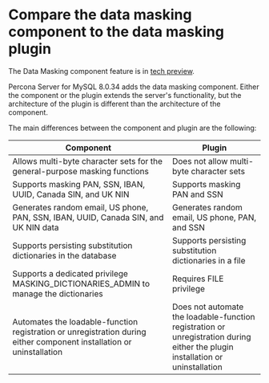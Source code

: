 # Compare the data masking component to the data masking plugin

The Data Masking component feature is in [tech preview](glossary.md#tech-preview).

Percona Server for MySQL 8.0.34 adds the data masking component. Either the component or the plugin extends the server's functionality, but the architecture of the plugin is different than the architecture of the component.

The main differences between the component and plugin are the following:

| Component | Plugin |
|--- | --- |
| Allows multi-byte character sets for the general-purpose masking functions | Does not allow multi-byte character sets |
| Supports masking PAN, SSN, IBAN, UUID, Canada SIN, and UK NIN | Supports masking PAN and SSN |
| Generates random email, US phone, PAN, SSN, IBAN, UUID, Canada SIN, and UK NIN data |  Generates random email, US phone, PAN, and SSN |
| Supports persisting substitution dictionaries in the database | Supports persisting substitution dictionaries in a file |
| Supports a dedicated privilege MASKING_DICTIONARIES_ADMIN to manage the dictionaries | Requires FILE privilege |
| Automates the loadable-function registration or unregistration during either component installation or uninstallation |  Does not automate the loadable-function registration or unregistration during either the plugin installation or uninstallation |

